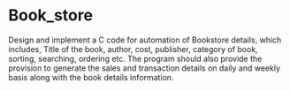 # Book_store
Design and implement  a C code for automation of Bookstore details, which includes, Title of the book, author, cost, publisher, category of  book, sorting, searching, ordering etc. The program should also provide the provision to generate the sales and transaction details  on daily and weekly basis along with the book details information.
